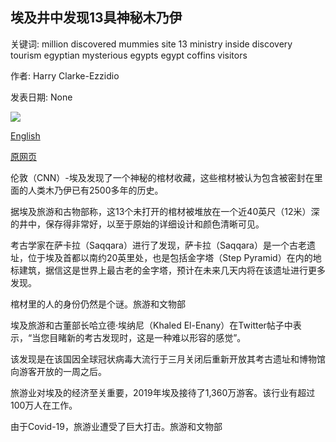 ## 埃及井中发现13具神秘木乃伊

关键词: million discovered mummies site 13 ministry inside discovery tourism egyptian mysterious egypts egypt coffins visitors

作者: Harry Clarke-Ezzidio

发表日期: None

![](https://cdn.cnn.com/cnnnext/dam/assets/200910083141-01-saqqara-egypt-mummies-discovered-super-tease.jpg)

[English](13%20mysterious%20mummies%20discovered%20in%20Egyptian%20well.md)

[原网页](https://edition.cnn.com/travel/article/13-coffins-mummies-discovered-saqqara-egypt-scli-intl/index.html)

伦敦（CNN）-埃及发现了一个神秘的棺材收藏，这些棺材被认为包含被密封在里面的人类木乃伊已有2500多年的历史。

据埃及旅游和古物部称，这13个未打开的棺材被堆放在一个近40英尺（12米）深的井中，保存得非常好，以至于原始的详细设计和颜色清晰可见。

考古学家在萨卡拉（Saqqara）进行了发现，萨卡拉（Saqqara）是一个古老遗址，位于埃及首都以南约20英里处，也是包括金字塔（Step Pyramid）在内的地标建筑，据信这是世界上最古老的金字塔，预计在未来几天内将在该遗址进行更多发现。

棺材里的人的身份仍然是个谜。旅游和文物部

埃及旅游和古董部长哈立德·埃纳尼（Khaled El-Enany）在Twitter帖子中表示，“当您目睹新的考古发现时，这是一种难以形容的感觉”。

该发现是在该国因全球冠状病毒大流行于三月关闭后重新开放其考古遗址和博物馆向游客开放的一周之后。

旅游业对埃及的经济至关重要，2019年埃及接待了1,360万游客。该行业有超过100万人在工作。

由于Covid-19，旅游业遭受了巨大打击。旅游和文物部